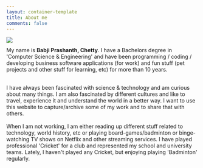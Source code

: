 ```yaml
---
layout: container-template
title: About me
comments: false
---
```


<div class="row">
    <div class="avatar center-block">
        <img class="img-responsive animated bounceIn" src="{{ site.avatar | prepend: site.baseurl }}" />
    </div>        
</div>

<p style="margin-top: 10px;">
My name is <b>Babji Prashanth, Chetty</b>. I have a Bachelors degree in 'Computer Science & Engineering' and
have been programming / coding / developing business software applications (for work) and fun stuff (pet projects and other stuff
for learning, etc) for more than 10 years.
<br/><br/>

I  have always been fascinated with science & technology and am curious about many things.
I am also fascinated by different cultures and like to travel, experience it and understand the world in a better way.
I want to use this website to capture/archive some of my work and to share that with others.
<br/><br/>
When I am not working, I am either reading up different stuff related to technology, world history, etc or playing board-games/badminton
or binge-watching TV shows on Netflix and other streaming services.
I have played professional 'Cricket' for a club and represented my school and university teams.
Lately, I haven't played any Cricket, but enjoying playing 'Badminton' regularly.
</p>
